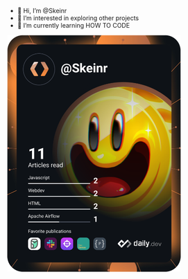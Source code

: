 - 👋 Hi, I’m @Skeinr
- 👀 I’m interested in exploring other projects
- 🌱 I’m currently learning HOW TO CODE

 <a href="https://app.daily.dev/Skeinr"><img src="https://github.com/Skeinr/Skeinr/blob/main/devcard.svg" width="400" alt="Skeinr's Dev Card"/></a>  
 
<!---
Skeinr/Skeinr is a ✨ special ✨ repository because its `README.md` (this file) appears on your GitHub profile.
You can click the Preview link to take a look at your changes.
--->
